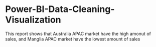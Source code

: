 # Power-BI-Data-Cleaning-Visualization

This report shows that Australia APAC market have the high amonut of sales, and Manglia APAC market have the lowest amount of sales
